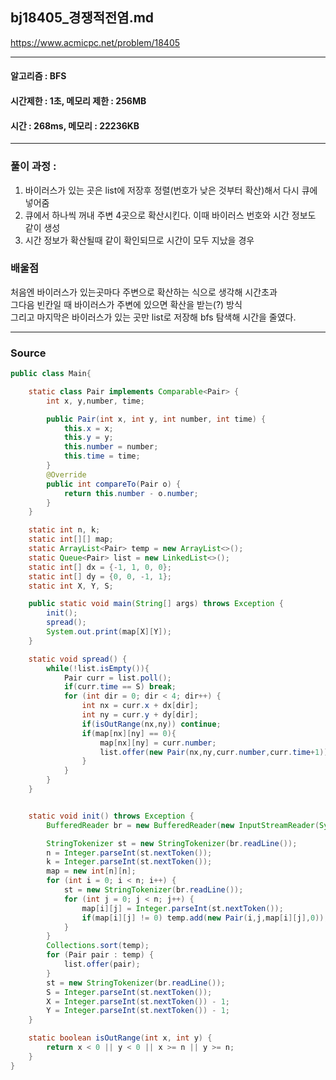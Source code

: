 ## bj18405_경쟁적전염.md

https://www.acmicpc.net/problem/18405

---
#### 알고리즘 : BFS
#### 시간제한 : 1초, 메모리 제한 : 256MB
#### 시간 : 268ms, 메모리 : 22236KB
---
### 풀이 과정 : 
1. 바이러스가 있는 곳은 list에 저장후 정렬(번호가 낮은 것부터 확산)해서 다시 큐에 넣어줌
2. 큐에서 하나씩 꺼내 주변 4곳으로 확산시킨다. 이때 바이러스 번호와 시간 정보도 같이 생성
3. 시간 정보가 확산될때 같이 확인되므로 시간이 모두 지났을 경우 
### 배울점

처음엔 바이러스가 있는곳마다 주변으로 확산하는 식으로 생각해 시간초과 <br>
그다음 빈칸일 때 바이러스가 주변에 있으면 확산을 받는(?) 방식 <br>
그리고 마지막은 바이러스가 있는 곳만 list로 저장해 bfs 탐색해 시간을 줄였다.

----
### Source
```java
public class Main{

    static class Pair implements Comparable<Pair> {
        int x, y,number, time;

        public Pair(int x, int y, int number, int time) {
            this.x = x;
            this.y = y;
            this.number = number;
            this.time = time;
        }
        @Override
        public int compareTo(Pair o) {
            return this.number - o.number;
        }
    }

    static int n, k;
    static int[][] map;
    static ArrayList<Pair> temp = new ArrayList<>();
    static Queue<Pair> list = new LinkedList<>();
    static int[] dx = {-1, 1, 0, 0};
    static int[] dy = {0, 0, -1, 1};
    static int X, Y, S;

    public static void main(String[] args) throws Exception {
        init();
        spread();
        System.out.print(map[X][Y]);
    }

    static void spread() {
        while(!list.isEmpty()){
            Pair curr = list.poll();
            if(curr.time == S) break;
            for (int dir = 0; dir < 4; dir++) {
                int nx = curr.x + dx[dir];
                int ny = curr.y + dy[dir];
                if(isOutRange(nx,ny)) continue;
                if(map[nx][ny] == 0){
                    map[nx][ny] = curr.number;
                    list.offer(new Pair(nx,ny,curr.number,curr.time+1));
                }
            }
        }
    }


    static void init() throws Exception {
        BufferedReader br = new BufferedReader(new InputStreamReader(System.in));

        StringTokenizer st = new StringTokenizer(br.readLine());
        n = Integer.parseInt(st.nextToken());
        k = Integer.parseInt(st.nextToken());
        map = new int[n][n];
        for (int i = 0; i < n; i++) {
            st = new StringTokenizer(br.readLine());
            for (int j = 0; j < n; j++) {
                map[i][j] = Integer.parseInt(st.nextToken());
                if(map[i][j] != 0) temp.add(new Pair(i,j,map[i][j],0));
            }
        }
        Collections.sort(temp);
        for (Pair pair : temp) {
            list.offer(pair);
        }
        st = new StringTokenizer(br.readLine());
        S = Integer.parseInt(st.nextToken());
        X = Integer.parseInt(st.nextToken()) - 1;
        Y = Integer.parseInt(st.nextToken()) - 1;
    }

    static boolean isOutRange(int x, int y) {
        return x < 0 || y < 0 || x >= n || y >= n;
    }
}
```
